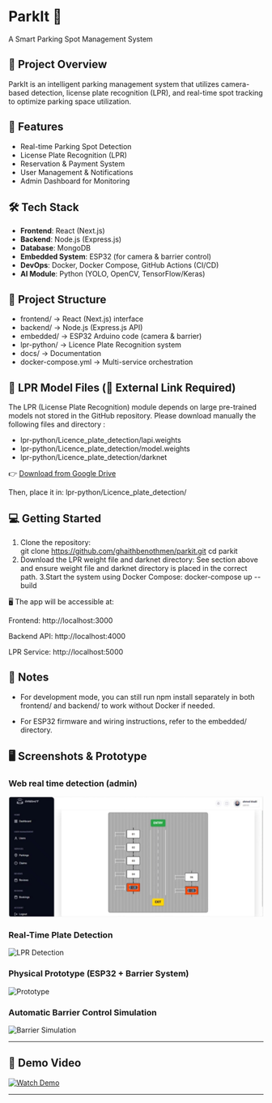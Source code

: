 # ParkIt 🚗
A Smart Parking Spot Management System

## 📌 Project Overview
ParkIt is an intelligent parking management system that utilizes camera-based detection, license plate recognition (LPR), and real-time spot tracking to optimize parking space utilization.

## 🚀 Features
- Real-time Parking Spot Detection
- License Plate Recognition (LPR)
- Reservation & Payment System
- User Management & Notifications
- Admin Dashboard for Monitoring

## 🛠️ Tech Stack
- **Frontend**: React (Next.js)
- **Backend**: Node.js (Express.js)
- **Database**: MongoDB
- **Embedded System**: ESP32 (for camera & barrier control)
- **DevOps**: Docker, Docker Compose, GitHub Actions (CI/CD)
- **AI Module**: Python (YOLO, OpenCV, TensorFlow/Keras)

## 📂 Project Structure
- frontend/ → React (Next.js) interface
- backend/ → Node.js (Express.js API)
- embedded/ → ESP32 Arduino code (camera & barrier)
- lpr-python/ → Licence Plate Recognition system
- docs/ → Documentation
- docker-compose.yml → Multi-service orchestration

## 💾 LPR Model Files (🔗 External Link Required)
The LPR (License Plate Recognition) module depends on large pre-trained models not stored in the GitHub repository.
Please download manually the following files and directory :
- lpr-python/Licence_plate_detection/lapi.weights
- lpr-python/Licence_plate_detection/model.weights
- lpr-python/Licence_plate_detection/darknet

👉 [Download from Google Drive](https://drive.google.com/drive/folders/1Cos3zO48QGrPQjBSwHmwHoUlq8QgcOk2?usp=drive_link) 

Then, place it in:
lpr-python/Licence_plate_detection/

## 💻 Getting Started  
1. Clone the repository:  
   git clone https://github.com/ghaithbenothmen/parkit.git
   cd parkit
2. Download the LPR weight file and darknet directory:
See section above and ensure weight file and darknet directory is placed in the correct path.
3.Start the system using Docker Compose:
  docker-compose up --build

🖥️ The app will be accessible at:

Frontend: http://localhost:3000

Backend API: http://localhost:4000

LPR Service: http://localhost:5000

## 📄 Notes
- For development mode, you can still run npm install separately in both frontend/ and backend/ to work without Docker if needed.

- For ESP32 firmware and wiring instructions, refer to the embedded/ directory.

## 🖥 Screenshots & Prototype
### Web real time detection (admin)
![Web real time detection (admin)](docs/Real-time-detection.jpg)

### Real-Time Plate Detection
![LPR Detection](images/lpr-detection.png)

### Physical Prototype (ESP32 + Barrier System)
![Prototype](images/prototype-setup.jpg)

### Automatic Barrier Control Simulation
![Barrier Simulation](images/barrier.gif)

---

## 🎥 Demo Video
[![Watch Demo](images/demo-thumbnail.jpg)](https://www.youtube.com/watch?v=YOUR_VIDEO_LINK)

---


